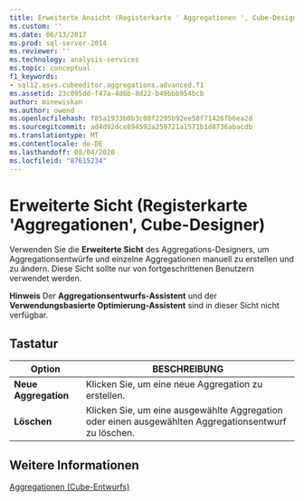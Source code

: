 ```yaml
---
title: Erweiterte Ansicht (Registerkarte ' Aggregationen ', Cube-Designer) | Microsoft-Dokumentation
ms.custom: ''
ms.date: 06/13/2017
ms.prod: sql-server-2014
ms.reviewer: ''
ms.technology: analysis-services
ms.topic: conceptual
f1_keywords:
- sql12.asvs.cubeeditor.aggregations.advanced.f1
ms.assetid: 23c095dd-f47a-4d6b-8d22-b49bbb954bcb
author: minewiskan
ms.author: owend
ms.openlocfilehash: f85a1933b0b3c08f2295b92ee58f71426fb6ea2d
ms.sourcegitcommit: ad4d92dce894592a259721a1571b1d8736abacdb
ms.translationtype: MT
ms.contentlocale: de-DE
ms.lasthandoff: 08/04/2020
ms.locfileid: "87615234"
---
```

# <a name="advanced-view-aggregations-tab-cube-designer"></a>Erweiterte Sicht (Registerkarte 'Aggregationen', Cube-Designer)
  Verwenden Sie die **Erweiterte Sicht** des Aggregations-Designers, um Aggregationsentwürfe und einzelne Aggregationen manuell zu erstellen und zu ändern. Diese Sicht sollte nur von fortgeschrittenen Benutzern verwendet werden.  
  
 **Hinweis** Der **Aggregationsentwurfs-Assistent** und der **Verwendungsbasierte Optimierung-Assistent** sind in dieser Sicht nicht verfügbar.  
  
## <a name="options"></a>Tastatur  
  
|Option|BESCHREIBUNG|  
|------------|-----------------|  
|**Neue Aggregation**|Klicken Sie, um eine neue Aggregation zu erstellen.|  
|**Löschen**|Klicken Sie, um eine ausgewählte Aggregation oder einen ausgewählten Aggregationsentwurf zu löschen.|  
  
## <a name="see-also"></a>Weitere Informationen  
 [Aggregationen &#40;Cube-Entwurfs&#41;](aggregations-cube-design.md)  
  
  
